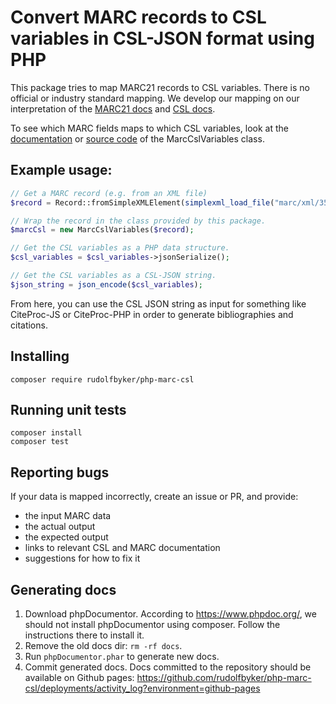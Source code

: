 # Convert MARC records to CSL variables in CSL-JSON format using PHP

This package tries to map MARC21 records to CSL variables.
There is no official or industry standard mapping.
We develop our mapping on our interpretation of the [MARC21 docs](https://www.loc.gov/marc/bibliographic/) and
[CSL docs](https://docs.citationstyles.org/en/stable/specification.html).

To see which MARC fields maps to which CSL variables, look at the 
[documentation](https://rudolfbyker.github.io/php-marc-csl/classes/RudolfByker.PhpMarcCsl.MarcCslVariables.html)
or
[source code](https://github.com/rudolfbyker/php-marc-csl/blob/master/src/MarcCslVariables.php)
of the MarcCslVariables class.

## Example usage:

```php
// Get a MARC record (e.g. from an XML file)
$record = Record::fromSimpleXMLElement(simplexml_load_file("marc/xml/35663.xml"));

// Wrap the record in the class provided by this package.
$marcCsl = new MarcCslVariables($record);

// Get the CSL variables as a PHP data structure.
$csl_variables = $csl_variables->jsonSerialize();

// Get the CSL variables as a CSL-JSON string.
$json_string = json_encode($csl_variables);
```

From here, you can use the CSL JSON string as input for something like CiteProc-JS or CiteProc-PHP 
in order to generate bibliographies and citations.

## Installing

```shell script
composer require rudolfbyker/php-marc-csl
```

## Running unit tests

```shell script
composer install
composer test
```

## Reporting bugs

If your data is mapped incorrectly, create an issue or PR, and provide:

- the input MARC data
- the actual output
- the expected output
- links to relevant CSL and MARC documentation
- suggestions for how to fix it

## Generating docs

1. Download phpDocumentor.
   According to https://www.phpdoc.org/, we should not install phpDocumentor using composer.
   Follow the instructions there to install it.
2. Remove the old docs dir: `rm -rf docs`.
3. Run `phpDocumentor.phar` to generate new docs.
4. Commit generated docs. Docs committed to the repository should be available on Github pages:
   https://github.com/rudolfbyker/php-marc-csl/deployments/activity_log?environment=github-pages
